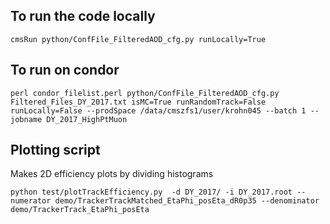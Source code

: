 ## To run the code locally
```
cmsRun python/ConfFile_FilteredAOD_cfg.py runLocally=True
```

## To run on condor
```
perl condor_filelist.perl python/ConfFile_FilteredAOD_cfg.py Filtered_Files_DY_2017.txt isMC=True runRandomTrack=False runLocally=False --prodSpace /data/cmszfs1/user/krohn045 --batch 1 --jobname DY_2017_HighPtMuon
```


## Plotting script
Makes 2D efficiency plots by dividing histograms

```
python test/plotTrackEfficiency.py  -d DY_2017/ -i DY_2017.root --numerator demo/TrackerTrackMatched_EtaPhi_posEta_dR0p35 --denominator demo/TrackerTrack_EtaPhi_posEta
```
